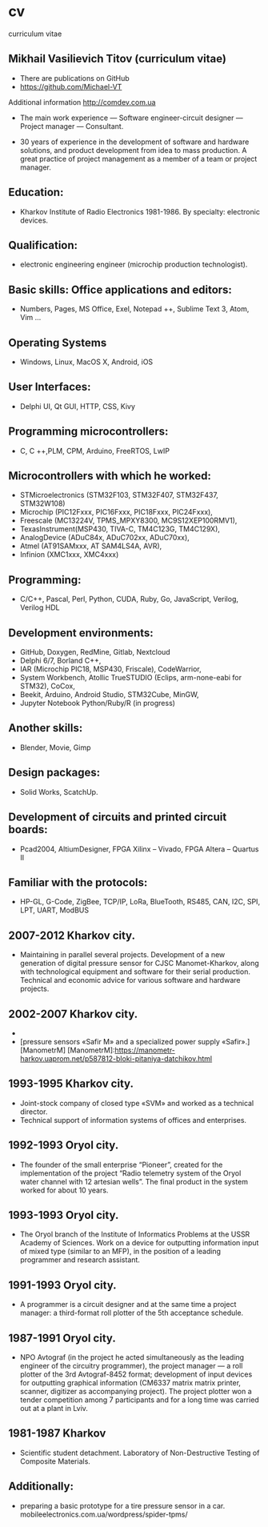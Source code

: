 # cv
curriculum vitae

## Mikhail Vasilievich Titov (curriculum vitae)


- There are publications on GitHub
- https://github.com/Michael-VT

Additional information http://comdev.com.ua

- The main work experience — Software engineer-circuit designer — Project manager — Consultant.

- 30 years of experience in the development of software and hardware solutions, and product development from idea to mass production. A great practice of project management as a member of a team or project manager.

## Education:
- Kharkov Institute of Radio Electronics 1981-1986. By specialty: electronic devices.

## Qualification:
- electronic engineering engineer (microchip production technologist).

## Basic skills: Office applications and editors:
- Numbers, Pages, MS Office, Exel, Notepad ++, Sublime Text 3, Atom, Vim …

## Operating Systems
- Windows, Linux, MacOS X, Android, iOS

## User Interfaces:
- Delphi UI, Qt GUI, HTTP, CSS, Kivy

## Programming microcontrollers:
- C, C ++,PLM, CPM, Arduino, FreeRTOS, LwIP

## Microcontrollers with which he worked:
- STMicroelectronics (STM32F103, STM32F407, STM32F437, STM32W108)
- Microchip (PIC12Fxxx, PIC16Fxxx, PIC18Fxxx, PIC24Fxxx),
- Freescale (MC13224V, TPMS_MPXY8300, MC9S12XEP100RMV1),
- TexasInstrument(MSP430, TIVA-C, TM4C123G, TM4C129X),
- AnalogDevice (ADuC84x, ADuC702xx, ADuC70xx),
- Atmel (AT91SAMxxx, AT SAM4LS4A, AVR),
- Infinion (XMC1xxx, XMC4xxx)

## Programming:
- C/C++, Pascal, Perl, Python, CUDA, Ruby, Go, JavaScript, Verilog, Verilog HDL

## Development environments:
- GitHub, Doxygen, RedMine, Gitlab, Nextcloud
- Delphi 6/7, Borland C++,
- IAR (Microchip PIC18, MSP430, Friscale), CodeWarrior,
- System Workbench, Atollic TrueSTUDIO (Eclips, arm-none-eabi for STM32), CoCox,
- Beekit, Arduino, Android Studio, STM32Cube, MinGW,
- Jupyter Notebook Python/Ruby/R (in progress)

## Another skills:
- Blender, Movie, Gimp
## Design packages:
- Solid Works, ScatchUp.
## Development of circuits and printed circuit boards:
- Pcad2004, AltiumDesigner, FPGA Xilinx – Vivado, FPGA Altera – Quartus II
## Familiar with the protocols:
- HP-GL, G-Code, ZigBee, TCP/IP, LoRa, BlueTooth, RS485, CAN, I2C, SPI, LPT, UART, ModBUS

## 2007-2012 Kharkov city.
- Maintaining in parallel several projects. Development of a new generation of digital pressure sensor for CJSC Manomet-Kharkov, along with technological equipment and software for their serial production. Technical and economic advice for various software and hardware projects.

## 2002-2007 Kharkov city.
- [JSC «Manometer-Kharkov», a systems engineer — programmer. Leading developer of electronic — software stuffing digital pressure sensor Pressure sensors «Safir»]:[ManometrS]
[ManometrS]:https://manometr-harkov.uaprom.net/p255058-datchiki-davleniya-safir.html
- [pressure sensors «Safir M» and a specialized power supply «Safir».][ManometrM]
[ManometrM]:https://manometr-harkov.uaprom.net/p587812-bloki-pitaniya-datchikov.html

## 1993-1995 Kharkov city.
- Joint-stock company of closed type «SVM» and worked as a technical director.
- Technical support of information systems of offices and enterprises.

## 1992-1993 Oryol city.
- The founder of the small enterprise “Pioneer”, created for the implementation of the project
“Radio telemetry system of the Oryol water channel with 12 artesian wells”.
The final product in the system worked for about 10 years.

## 1993-1993 Oryol city.
- The Oryol branch of the Institute of Informatics Problems at the USSR Academy of Sciences. Work on a device for outputting information input of mixed type (similar to an MFP), in the position of a leading programmer and research assistant.

## 1991-1993 Oryol city.
- A programmer is a circuit designer and at the same time a project manager: a third-format roll plotter of the 5th acceptance schedule.

## 1987-1991 Oryol city.
- NPO Avtograf (in the project he acted simultaneously as the leading engineer of the circuitry programmer), the project manager — a roll plotter of the 3rd Avtograf-8452 format; development of input devices for outputting graphical information (CM6337 matrix matrix printer, scanner, digitizer as accompanying project). The project plotter won a tender competition among 7 participants and for a long time was carried out at a plant in Lviv.

## 1981-1987 Kharkov
- Scientific student detachment. Laboratory of Non-Destructive Testing of Composite Materials.

## Additionally:
- preparing a basic prototype for a tire pressure sensor in a car.
mobileelectronics.com.ua/wordpress/spider-tpms/



